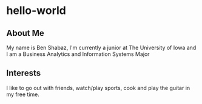 # hello-world

## About Me
My name is Ben Shabaz, I'm currently a junior at The University of Iowa and I am a Business Analytics and Information Systems Major

## Interests
I like to go out with friends, watch/play sports, cook and play the guitar in my free time.


